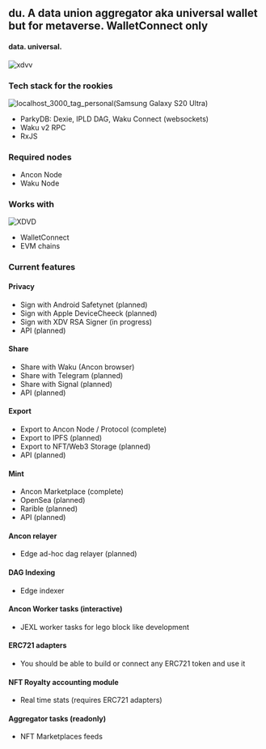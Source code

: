 ## du. A data union aggregator aka universal wallet but for metaverse. WalletConnect only

#### data. universal.

![xdvv](https://user-images.githubusercontent.com/1248071/162287611-f2b42052-efb1-413c-a900-d879d5740ae9.png)


### Tech stack for the rookies

![localhost_3000_tag_personal(Samsung Galaxy S20 Ultra)](https://user-images.githubusercontent.com/1248071/162288112-3231f2bf-823f-436e-9f80-203229b2a2f4.png)

- ParkyDB: Dexie, IPLD DAG, Waku Connect (websockets)
- Waku v2 RPC
- RxJS

### Required nodes

- Ancon Node
- Waku Node

### Works with


![XDVD](https://user-images.githubusercontent.com/1248071/162288080-f8b6d07e-6eef-4b75-b816-875f4e9f9148.png)


- WalletConnect
- EVM chains

### Current features

#### Privacy

- Sign with Android Safetynet (planned)
- Sign with Apple DeviceCheeck (planned)
- Sign with XDV RSA Signer (in progress)
- API (planned)

#### Share

- Share with Waku (Ancon browser)
- Share with Telegram (planned)
- Share with Signal (planned)
- API (planned)

#### Export

- Export to Ancon Node / Protocol (complete)
- Export to IPFS (planned)
- Export to NFT/Web3 Storage (planned)
- API (planned)

#### Mint

- Ancon Marketplace (complete)
- OpenSea (planned)
- Rarible (planned)
- API (planned)

#### Ancon relayer

- Edge ad-hoc dag relayer (planned)

#### DAG Indexing

- Edge indexer

#### Ancon Worker tasks (interactive)

- JEXL worker tasks for lego block like development

#### ERC721 adapters

- You should be able to build or connect any ERC721 token and use it

#### NFT Royalty accounting module

- Real time stats (requires ERC721 adapters)

#### Aggregator tasks (readonly)

- NFT Marketplaces feeds
